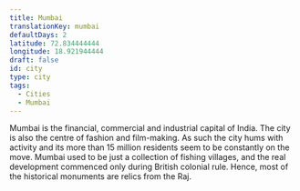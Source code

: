 ```yaml
---
title: Mumbai
translationKey: mumbai
defaultDays: 2
latitude: 72.834444444
longitude: 18.921944444
draft: false
id: city
type: city
tags:
  - Cities
  - Mumbai
---
```

Mumbai is the financial, commercial and industrial capital of India. The city is also the centre of fashion and film-making. As such the city hums with activity and its more than 15 million residents seem to be constantly on the move. Mumbai used to be just a collection of fishing villages, and the real development commenced only during British colonial rule. Hence, most of the historical monuments are relics from the Raj.